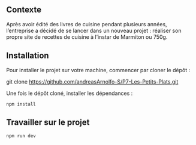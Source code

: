 ## Contexte

Après avoir édité des livres de cuisine pendant plusieurs années, l’entreprise a décidé de se lancer dans un nouveau projet : réaliser son propre site de recettes de cuisine à l’instar de Marmiton ou 750g.  

## Installation

Pour installer le projet sur votre machine, commencer par cloner le dépôt :


git clone https://github.com/andreasArnolfo-S/P7-Les-Petits-Plats.git


Une fois le dépôt cloné, installer les dépendances :

```
npm install
```
  

## Travailler sur le projet

```
npm run dev
```
  
